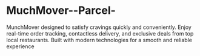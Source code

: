 # MuchMover--Parcel-
MunchMover designed to satisfy cravings quickly and conveniently. Enjoy real-time order tracking, contactless delivery, and exclusive deals from top local restaurants. Built with modern technologies for a smooth and reliable experience
